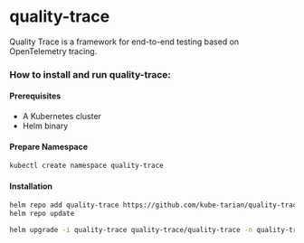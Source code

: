 # quality-trace
Quality Trace is a framework for end-to-end testing based on OpenTelemetry tracing.


###  How to install and run quality-trace:

#### Prerequisites
* A Kubernetes cluster 
* Helm binary

#### Prepare Namespace
```bash
kubectl create namespace quality-trace
```

#### Installation
```bash
helm repo add quality-trace https://github.com/kube-tarian/quality-trace
helm repo update

helm upgrade -i quality-trace quality-trace/quality-trace -n quality-trace
```

